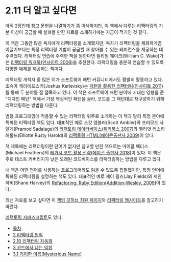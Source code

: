 # 2.11 더 알고 싶다면
아직 2장인데 참고 문헌을 나열하기가 좀 어색하지만, 이 책에서 다루는 리팩터링의 기본 이상이 궁금할 때 살펴볼 만한 자료를 소개하기에는 지금이 적기인 것 같다.

이 책은 그동안 많은 독자에게 리팩터링을 소개했지만, 독자가 리팩터링을 체화하게끔 이끌기보다는 특정 리팩터링 기법이 궁금할 때 찾아볼 수 있는 레퍼런스를 제공하는 데 주력했다. 리팩터링 연습에 주력한 책을 원한다면 윌리엄 웨이크(William C. Wake)가 쓴 [리팩터링 워크북(인사이트 2006)](http://www.yes24.com/Product/Goods/2148566)을 추천한다. 리팩터링을 충분히 연습할 수 있도록 다양한 예제를 제공하는 책이다.

리팩터링 개척자 중 많은 이가 소프트웨어 패턴 커뮤니티에서도 활발히 활동하고 있다. 조슈아 케리에프스키(Joshua Kerievsky)는 [패턴을 활용한 리팩터링(인사이트 2011)](http://www.yes24.com/Product/Goods/14752528)를 통해 두 분야를 잘 접목하고 있다. 이 책은 소프트웨어 패턴 분야에 지대한 영향을 준 "디자인 패턴" 책에서 가장 핵심적인 패턴을 골라, 코드를 그 패턴대로 재구성하기 위해 리팩터링하는 방법을 다룬다.

범용 프로그래밍에 적용할 수 있는 리팩터링 위주로 소개하는 이 책과 달리 특정 분야에 특화된 리팩터링 책도 있다. 대표적인 예로 스캇 엠블러(Scott Ambler)와 프라모드 사달게(Pramod Sadalage)의 [리팩토링 데이터베이스(위키북스 2007)](http://www.yes24.com/Product/Goods/2606054)와 엘리엇 러스티 해롤드(Elliotte Rusty Harold)의 [리팩토링 HTML(에이콘출판사 2009)](http://www.yes24.com/Product/Goods/3602596)이 있다.

책 제목에는 리팩터링이란 단어가 없지만 참고할 만한 책으로는 마이클 페더스(Michael Feathers)의 [레거시 코드 활용 전략(에이콘 출판사 2018)](http://www.yes24.com/Product/Goods/64586851)이 있다. 이 책은 주로 테스트 커버리지가 낮은 오래된 코드베이스를 리팩터링하는 방법을 다루고 있다.

내 책은 어떤 언어를 사용하는 프로그래머라도 읽을 수 있도록 집필했지만, 특정 언어에 특화된 리팩터링을 설명하는 책도 있다. 대표적인 예로 제이 필즈(Jay Fields)와 셰인 하비(Shane Harvey)의 [Refactoring: Ruby Edition(Addition-Wesley, 2009)](https://martinfowler.com/books/refactoringRubyEd.html)이 있다.

최신 자료를 보고 싶다면 이 [책의 깃허브 지원 페이지](https://github.com/WegraLee/Refactoring)와 [리팩터링 웹사이트](https://refactoring.com/)를 참고하기 바란다.

[리팩토링 자바스크립트](http://www.kyobobook.co.kr/product/detailViewKor.laf?mallGb=KOR&ejkGb=KOR&barcode=9791160505894)도 있다.

- [목차](https://github.com/wonder13662/refactoring-v2/blob/writing)
- [2 리팩터링 원칙](https://github.com/wonder13662/refactoring-v2/blob/writing/chapter02)
- [2.10 리팩터링 자동화](https://github.com/wonder13662/refactoring-v2/blob/writing/chapter02/2-10.md)
- [3 코드에서 나는 악취](https://github.com/wonder13662/refactoring-v2/blob/writing/chapter03)
- [3.1 기이한 이름(Mysterious Name)](https://github.com/wonder13662/refactoring-v2/blob/writing/chapter03/3-1.md)